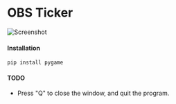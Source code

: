 # OBS Ticker

![Screenshot](https://github.com/johntelforduk/obs-ticker/blob/master/OBS_ticker_screenship.jpg)

#### Installation
```
pip install pygame
```
#### TODO
* Press "Q" to close the window, and quit the program.